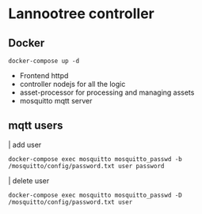 # Lannootree controller

## Docker
```
docker-compose up -d
```
- Frontend httpd
- controller nodejs for all the logic
- asset-processor for processing and managing assets
- mosquitto mqtt server


## mqtt users

| add user
```
docker-compose exec mosquitto mosquitto_passwd -b /mosquitto/config/password.txt user password
```
| delete user
```
docker-compose exec mosquitto mosquitto_passwd -D /mosquitto/config/password.txt user
```